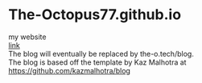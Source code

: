 # The-Octopus77.github.io
my website    
[link](https://The-Octopus77.github.io)    
The blog will eventually be replaced by the-o.tech/blog.   
The blog is based off the template by Kaz Malhotra at https://github.com/kazmalhotra/blog    
